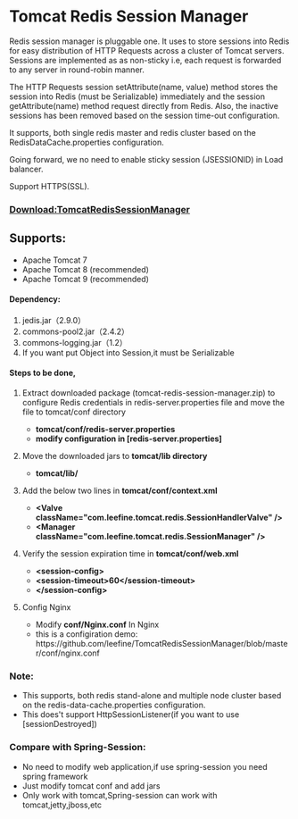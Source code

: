 <div class="expandable unchanged js-expandable rich-diff-level-zero">
    <h1 class="unchanged rich-diff-level-one">Tomcat Redis Session Manager</h1>
    <p class="unchanged rich-diff-level-one">Redis session manager is pluggable one. It uses to store sessions into Redis for easy distribution of HTTP Requests across a cluster of Tomcat servers. Sessions are implemented as as non-sticky i.e, each request is forwarded to any server in round-robin manner.</p>
    <p class="unchanged rich-diff-level-one">The HTTP Requests session setAttribute(name, value) method stores the session into Redis (must be Serializable) immediately and the session getAttribute(name) method request directly from Redis. Also, the inactive sessions has been removed based on the session time-out configuration.</p>
    <p class="unchanged rich-diff-level-one">It supports, both single redis master and redis cluster based on the RedisDataCache.properties configuration.</p>
    <p class="unchanged rich-diff-level-one">Going forward, we no need to enable sticky session (JSESSIONID) in Load balancer.</p>  
    <p class="unchanged rich-diff-level-one">Support HTTPS(SSL).</p>  
    <h3 class="unchanged rich-diff-level-one"><a href="https://github.com/leefine/TomcatRedisSessionManager/files/1581961/TomcatRedisSessionManager-1.0.2.zip">Download:TomcatRedisSessionManager </a>  </h3>
    <h2 class="unchanged rich-diff-level-one">Supports:</h2>
    <ul class="unchanged rich-diff-level-one">
        <li class="unchanged">Apache Tomcat 7</li>
        <li class="unchanged">Apache Tomcat 8 (recommended)</li>
        <li class="unchanged">Apache Tomcat 9 (recommended)</li>
    </ul>
    <h4 class="unchanged rich-diff-level-one">Dependency:</h4>
    <ol class="unchanged rich-diff-level-one">
        <li class="unchanged">jedis.jar（2.9.0）</li>
        <li class="unchanged">commons-pool2.jar（2.4.2）</li>
        <li class="unchanged">commons-logging.jar（1.2）</li>        
          <li class="unchanged">If you want put Object into Session,it must be Serializable</li>
    </ol>
    <h4 class="unchanged rich-diff-level-one">Steps to be done,</h4>
    <ol class="unchanged rich-diff-level-one">
        <li class="unchanged">
            <p class="unchanged">Extract downloaded package (tomcat-redis-session-manager.zip) to configure Redis credentials in redis-server.properties file and move the file to tomcat/conf directory</p>
            <ul class="unchanged">
                <li class="unchanged"><strong>tomcat/conf/redis-server.properties</strong></li>
                <li class="unchanged"><strong>modify configuration in [redis-server.properties]</strong></li>
            </ul>
        </li>
        <li class="unchanged">
            <p class="unchanged">Move the downloaded jars to <b>tomcat/lib directory</b></p>
            <ul class="unchanged">
                <li class="unchanged"><strong>tomcat/lib/</strong></li>
            </ul>
        </li>
        <li class="unchanged">
            <p class="unchanged">Add the below two lines in  <b>tomcat/conf/context.xml</b></p>
            <ul class="unchanged">
                <li class="unchanged"><strong>&lt;Valve className="com.leefine.tomcat.redis.SessionHandlerValve" /&gt;</strong></li>
                <li class="unchanged"><strong>&lt;Manager className="com.leefine.tomcat.redis.SessionManager" /&gt;</strong></li>
            </ul>
        </li>
        <li class="unchanged">
            <p class="unchanged">Verify the session expiration time in <b>tomcat/conf/web.xml</b></p>
            <ul class="unchanged">
                <li class="unchanged"><strong>&lt;session-config&gt;</strong></li>
                <li class="unchanged"><strong>&lt;session-timeout&gt;60&lt;/session-timeout&gt;</strong></li>
                <li class="unchanged"><strong>&lt;/session-config&gt;</strong></li>
            </ul>
        </li>
         <li class="unchanged">
            <p class="unchanged">Config Nginx</p>
            <ul class="unchanged"><li class="unchanged"> Modify <b>conf/Nginx.conf</b> In Nginx</li>
<li class="unchanged"> this is a configiration demo: https://github.com/leefine/TomcatRedisSessionManager/blob/master/conf/nginx.conf</li>
            </ul>
        </li>
    </ol>
    <h3 class="unchanged rich-diff-level-one">
      Note:</h3>
    <ul class="unchanged rich-diff-level-one">
        <li class="unchanged">This supports, both redis stand-alone and multiple node cluster based on the redis-data-cache.properties configuration.</li>
          <li class="unchanged">This does't support HttpSessionListener(if you want to use [sessionDestroyed])</li>        
    </ul>
     <h3 class="unchanged rich-diff-level-one">
      Compare with Spring-Session:</h3>
      <ul class="unchanged rich-diff-level-one">
        <li class="unchanged">No need to modify web application,if use spring-session you need spring framework</li>
        <li class="unchanged">Just modify tomcat conf and add jars</li>
        <li class="unchanged">Only work with tomcat,Spring-session can work with tomcat,jetty,jboss,etc</li>
      </ul>
</div>
